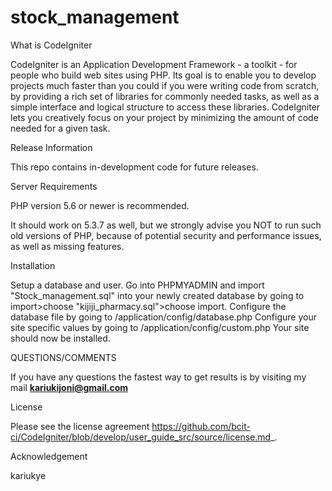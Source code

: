 # stock_management


What is CodeIgniter

CodeIgniter is an Application Development Framework - a toolkit - for people who build web sites using PHP. Its goal is to enable you to develop projects much faster than you could if you were writing code from scratch, by providing a rich set of libraries for commonly needed tasks, as well as a simple interface and logical structure to access these libraries. CodeIgniter lets you creatively focus on your project by minimizing the amount of code needed for a given task.

Release Information

This repo contains in-development code for future releases.

Server Requirements

PHP version 5.6 or newer is recommended.

It should work on 5.3.7 as well, but we strongly advise you NOT to run such old versions of PHP, because of potential security and performance issues, as well as missing features.

Installation

Setup a database and user.
Go into PHPMYADMIN and import "Stock_management.sql" into your newly created database by going to import>choose                  "kijiji_pharmacy.sql">choose import.
Configure the database file by going to /application/config/database.php
Configure your site specific values by going to /application/config/custom.php
Your site should now be installed.

QUESTIONS/COMMENTS

If you have any questions the fastest way to get results is by visiting my mail **kariukijoni@gmail.com**

License

Please see the license agreement <https://github.com/bcit-ci/CodeIgniter/blob/develop/user_guide_src/source/license.md>_.

Acknowledgement

kariukye
